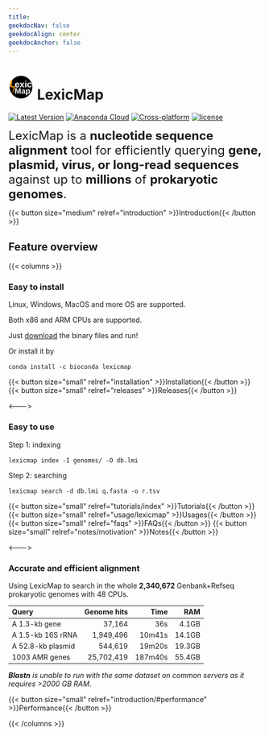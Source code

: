 ```yaml
---
title:
geekdocNav: false
geekdocAlign: center
geekdocAnchor: false
---
```

# <img src="logo.svg" width="50"/> LexicMap
<!-- markdownlint-capture -->
<!-- markdownlint-disable MD033 -->
<!-- markdownlint-restore -->

[![Latest Version](https://img.shields.io/github/release/shenwei356/LexicMap.svg?style=flat?maxAge=86400)](https://github.com/shenwei356/LexicMap/releases)
[![Anaconda Cloud](https://anaconda.org/bioconda/lexicmap/badges/version.svg)](https://anaconda.org/bioconda/lexicmap)
[![Cross-platform](https://img.shields.io/badge/platform-any-ec2eb4.svg?style=flat)](http://bioinf.shenwei.me/LexicMap/installation/)
[![license](https://img.shields.io/github/license/shenwei356/taxonkit.svg?maxAge=2592000)](https://github.com/shenwei356/taxonkit/blob/master/LICENSE)



<font size=5rem>LexicMap is a **nucleotide sequence alignment** tool for efficiently querying **gene, plasmid, virus, or long-read sequences** against up to **millions** of **prokaryotic genomes**.</font>


{{< button size="medium" relref="introduction" >}}Introduction{{< /button >}}



## Feature overview

{{< columns >}}

### Easy to install

Linux, Windows, MacOS and more OS are supported.

Both x86 and ARM CPUs are supported.

Just [download](https://github.com/shenwei356/lexicmap/releases) the binary files and run!


Or install it by

    conda install -c bioconda lexicmap


{{< button size="small" relref="installation" >}}Installation{{< /button >}}
{{< button size="small" relref="releases" >}}Releases{{< /button >}}

<--->

### Easy to use

Step 1: indexing

    lexicmap index -I genomes/ -O db.lmi

Step 2: searching

    lexicmap search -d db.lmi q.fasta -o r.tsv

{{< button size="small" relref="tutorials/index" >}}Tutorials{{< /button >}}
{{< button size="small" relref="usage/lexicmap" >}}Usages{{< /button >}}
{{< button size="small" relref="faqs" >}}FAQs{{< /button >}}
{{< button size="small" relref="notes/motivation" >}}Notes{{< /button >}}

<--->

### Accurate and efficient alignment

Using LexicMap to search in the whole **2,340,672** Genbank+Refseq prokaryotic genomes with 48 CPUs.

|Query               |Genome hits|Time   |RAM   |
|:-------------------|----------:|------:|-----:|
|A 1.3-kb        gene|37,164     |36s    |4.1GB |
|A 1.5-kb 16S rRNA   |1,949,496  |10m41s |14.1GB|
|A 52.8-kb plasmid   |544,619    |19m20s |19.3GB|
|1003 AMR genes      |25,702,419 |187m40s|55.4GB|


***Blastn** is unable to run with the same dataset on common servers as it requires >2000 GB RAM*.

{{< button size="small" relref="introduction/#performance" >}}Performance{{< /button >}}


{{< /columns >}}

